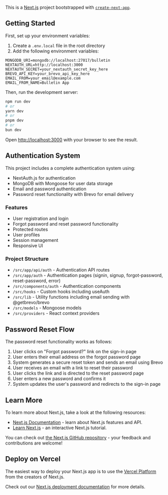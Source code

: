 This is a [Next.js](https://nextjs.org) project bootstrapped with [`create-next-app`](https://nextjs.org/docs/app/api-reference/cli/create-next-app).

## Getting Started

First, set up your environment variables:

1. Create a `.env.local` file in the root directory
2. Add the following environment variables:
```
MONGODB_URI=mongodb://localhost:27017/bulletin
NEXTAUTH_URL=http://localhost:3000
NEXTAUTH_SECRET=your_nextauth_secret_key_here
BREVO_API_KEY=your_brevo_api_key_here
EMAIL_FROM=your_email@example.com
EMAIL_FROM_NAME=Bulletin App
```

Then, run the development server:

```bash
npm run dev
# or
yarn dev
# or
pnpm dev
# or
bun dev
```

Open [http://localhost:3000](http://localhost:3000) with your browser to see the result.

## Authentication System

This project includes a complete authentication system using:

- NextAuth.js for authentication
- MongoDB with Mongoose for user data storage
- Email and password authentication
- Password reset functionality with Brevo for email delivery

### Features

- User registration and login
- Forgot password and reset password functionality
- Protected routes
- User profiles
- Session management
- Responsive UI

### Project Structure

- `/src/app/api/auth` - Authentication API routes
- `/src/app/auth` - Authentication pages (signin, signup, forgot-password, reset-password, error)
- `/src/components/auth` - Authentication components
- `/src/hooks` - Custom hooks including useAuth
- `/src/lib` - Utility functions including email sending with @getbrevo/brevo
- `/src/models` - Mongoose models
- `/src/providers` - React context providers

## Password Reset Flow

The password reset functionality works as follows:

1. User clicks on "Forgot password?" link on the sign-in page
2. User enters their email address on the forgot password page
3. System generates a secure reset token and sends an email using Brevo
4. User receives an email with a link to reset their password
5. User clicks the link and is directed to the reset password page
6. User enters a new password and confirms it
7. System updates the user's password and redirects to the sign-in page

## Learn More

To learn more about Next.js, take a look at the following resources:

- [Next.js Documentation](https://nextjs.org/docs) - learn about Next.js features and API.
- [Learn Next.js](https://nextjs.org/learn) - an interactive Next.js tutorial.

You can check out [the Next.js GitHub repository](https://github.com/vercel/next.js) - your feedback and contributions are welcome!

## Deploy on Vercel

The easiest way to deploy your Next.js app is to use the [Vercel Platform](https://vercel.com/new?utm_medium=default-template&filter=next.js&utm_source=create-next-app&utm_campaign=create-next-app-readme) from the creators of Next.js.

Check out our [Next.js deployment documentation](https://nextjs.org/docs/app/building-your-application/deploying) for more details.

